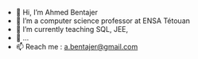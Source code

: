 - 👋 Hi, I’m Ahmed Bentajer
- 👀 I’m a computer science professor at ENSA Tétouan
- 🌱 I’m currently teaching SQL, JEE, 
- 💞️ ...
- 📫 Reach me : a.bentajer@gmail.com

<!---
abentajer/abentajer is a ✨ special ✨ repository because its `README.md` (this file) appears on your GitHub profile.
You can click the Preview link to take a look at your changes.
--->
